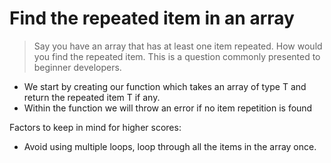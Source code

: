 # Find the repeated item in an array
> Say you have an array that has at least one item repeated. How would you find the repeated item. This is a question commonly presented to beginner developers.

* We start by creating our function which takes an array of type T and return the repeated item T if any.
* Within the function we will throw an error if no item repetition is found

Factors to keep in mind for higher scores:
* Avoid using multiple loops, loop through all the items in the array once.
